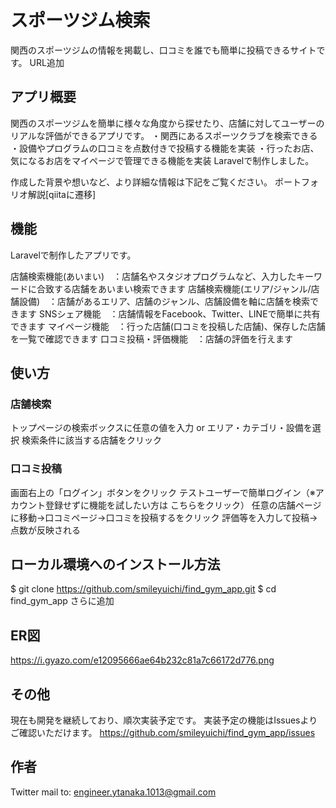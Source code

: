 # スポーツジム検索
関西のスポーツジムの情報を掲載し、口コミを誰でも簡単に投稿できるサイトです。
URL追加
## アプリ概要
関西のスポーツジムを簡単に様々な角度から探せたり、店舗に対してユーザーのリアルな評価ができるアプリです。
・関西にあるスポーツクラブを検索できる
・設備やプログラムの口コミを点数付きで投稿する機能を実装
・行ったお店、気になるお店をマイページで管理できる機能を実装
Laravelで制作しました。

作成した背景や想いなど、より詳細な情報は下記をご覧ください。
ポートフォリオ解説[qiitaに遷移]

## 機能
Laravelで制作したアプリです。

店舗検索機能(あいまい)　：店舗名やスタジオプログラムなど、入力したキーワードに合致する店舗をあいまい検索できます
店舗検索機能(エリア/ジャンル/店舗設備)　：店舗があるエリア、店舗のジャンル、店舗設備を軸に店舗を検索できます
SNSシェア機能　：店舗情報をFacebook、Twitter、LINEで簡単に共有できます
マイページ機能　：行った店舗(口コミを投稿した店舗)、保存した店舗を一覧で確認できます
口コミ投稿・評価機能　：店舗の評価を行えます

## 使い方
### 店舗検索
トップページの検索ボックスに任意の値を入力 or エリア・カテゴリ・設備を選択
検索条件に該当する店舗をクリック
### 口コミ投稿
画面右上の「ログイン」ボタンをクリック
テストユーザーで簡単ログイン（※アカウント登録せずに機能を試したい方は こちらをクリック）
任意の店舗ページに移動→口コミページ→口コミを投稿するをクリック
評価等を入力して投稿→点数が反映される

## ローカル環境へのインストール方法
$ git clone https://github.com/smileyuichi/find_gym_app.git
$ cd find_gym_app
さらに追加

## ER図
https://i.gyazo.com/e12095666ae64b232c81a7c66172d776.png

## その他
現在も開発を継続しており、順次実装予定です。
実装予定の機能はIssuesよりご確認いただけます。
https://github.com/smileyuichi/find_gym_app/issues

## 作者
Twitter
mail to: engineer.ytanaka.1013@gmail.com